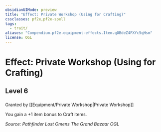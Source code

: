```yaml
---
obsidianUIMode: preview
title: "Effect: Private Workshop (Using for Crafting)"
cssclasses: pf2e,pf2e-spell
tags:
  - trait/
aliases: "Compendium.pf2e.equipment-effects.Item.qOBdeZ4FXYc5qHsm"
license: OGL
---
```

# Effect: Private Workshop (Using for Crafting)
## Level 6
### 






Granted by [[Equipment/Private Workshop|Private Workshop]]

You gain a +1 item bonus to Craft items.

*Source: Pathfinder Lost Omens The Grand Bazaar*
*OGL*
